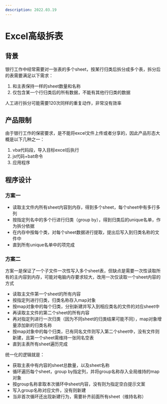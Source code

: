 ```yaml
---
description: 2022.03.19
---
```


# Excel高级拆表

## 背景

银行工作中经常需要对一张表的多个sheet，按某行归类后拆分成多个表，拆分后的表需要满足以下需求：

1. 和主表保持一样的sheet数量和名称
2. 仅包含某一个行归类后的所有数据，不能有其他行归类的数据

人工进行拆分可能需要120次同样的重复动作，非常没有效率

## 产品限制

由于银行工作的保密要求，是不能将excel文件上传或者分享的，因此产品形态大概是以下几种之一：

1. vba代码段，导入目标excel后执行
2. js代码+bat命令
3. 应用程序

## 程序设计

### 方案一

* 读取主文件内所有sheet内容到内存，得到多个sheet，每个sheet中有多行多列
* 按指定列名中的多个行进行归类（group by），得到归类后的unique名单，作为拆分依据
* 在内存中按每个类，对每个sheet数据进行提取，提出后写入到归类名称的文件中
* 直到所有unique名单中的项完成

### 方案二

方案一是保证了一个子文件一次性写入多个sheet表，但缺点是需要一次性读取所有的主内容到内存，可能对电脑内存要求较大，改用一次仅读取一个sheet内容的方式

* 读取主文件第一个sheet的所有内容
* 按指定列进行归类，归类名称存入map对象
* 按map对象中的每个归类，分别新建并写入到相应类名的文件的对应sheet中
* 再读取主文件的第二个sheet的所有内容
* 再对指定列进行一次归类（因为不同sheet的归类结果可能不同），map对象增量添加新的归类名称
* 按map对象中的每个归类，已有同名文件则写入第二个sheet中，没有文件则新建，且第一个sheet需维持一张同名空表
* 直到主表所有sheet遍历完成

统一化的逻辑就是：

* 获取主表中有内容的sheet总数量，以及sheet名称
* 循环遍历每个sheet，group by指定列，并将group名称存入全局维持的map对象
* 按group名称拿取本次循环中sheet内容，没有则为指定空白提示文案
* 写入group名称对应文件，没有则新建
* 当非首次循环还出现新建行为，需要补齐前面所有sheet（维持名称）
